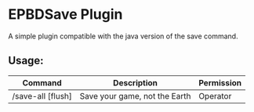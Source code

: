 # EPBDSave Plugin

A simple plugin compatible with the java version of the save command.  

## Usage:

| Command             | Description                   | Permission |
| ------------------- | ----------------------------- | ---------- |
| /save-all \[flush\] | Save your game, not the Earth | Operator   |
